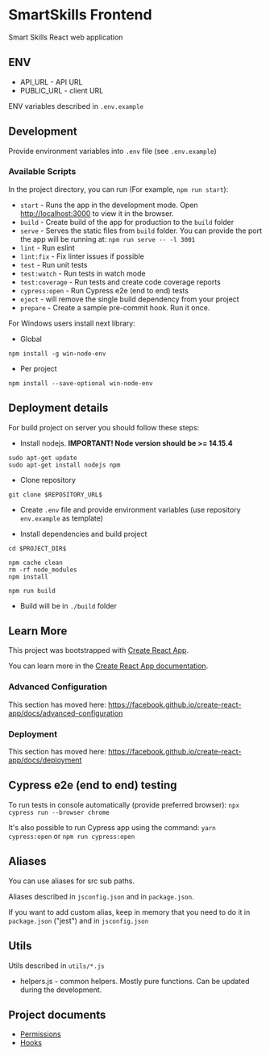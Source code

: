 # SmartSkills Frontend

Smart Skills React web application

## ENV

- API_URL - API URL 
- PUBLIC_URL - client URL

ENV variables described in `.env.example`

## Development

Provide environment variables into `.env` file (see `.env.example`)

### Available Scripts

In the project directory, you can run (For example, `npm run start`):


- `start` - Runs the app in the development mode. Open [http://localhost:3000](http://localhost:3000) to view it in the browser.
- `build` - Create build of the app for production to the `build` folder
- `serve` - Serves the static files from `build` folder. You can provide the port the app will be running at:
  `npm run serve -- -l 3001`
- `lint` - Run eslint
- `lint:fix` - Fix linter issues if possible
- `test` - Run unit tests
- `test:watch` - Run tests in watch mode
- `test:coverage` - Run tests and create code coverage reports
- `cypress:open` - Run Cypress e2e (end to end) tests
- `eject` -  will remove the single build dependency from your project
- `prepare` - Create a sample pre-commit hook. Run it once.

For Windows users install next library:

- Global

```shell script
npm install -g win-node-env
```

- Per project

```shell script
npm install --save-optional win-node-env
```


## Deployment details
For build project on server you should follow these steps:

- Install nodejs. **IMPORTANT! Node version should be >= 14.15.4**

```shell script
sudo apt-get update
sudo apt-get install nodejs npm
```

- Clone repository

```shell script
git clone $REPOSITORY_URL$
```

- Create `.env` file and provide environment variables (use repository `env.example` as template)

- Install dependencies and build project

```shell script
cd $PROJECT_DIR$

npm cache clean
rm -rf node_modules
npm install

npm run build
```

- Build will be in `./build` folder

## Learn More

This project was bootstrapped with [Create React App](https://github.com/facebook/create-react-app).

You can learn more in the [Create React App documentation](https://facebook.github.io/create-react-app/docs/getting-started).

### Advanced Configuration

This section has moved here: https://facebook.github.io/create-react-app/docs/advanced-configuration

### Deployment

This section has moved here: https://facebook.github.io/create-react-app/docs/deployment


## Cypress e2e (end to end) testing
To run tests in console automatically (provide preferred browser):
`npx cypress run --browser chrome`

It's also possible to run Cypress app using the command:
`yarn cypress:open` or `npm run cypress:open`

## Aliases

You can use aliases for src sub paths.

Aliases described in `jsconfig.json` and in `package.json`.

If you want to add custom alias, keep in memory that you need to do it in `package.json` ("jest") and in `jsconfig.json`


## Utils

Utils described in `utils/*.js`

- helpers.js - common helpers. Mostly pure functions. Can be updated during the development.




## Project documents

- [Permissions](/docs/permissions.md)
- [Hooks](/docs/hooks.md)
